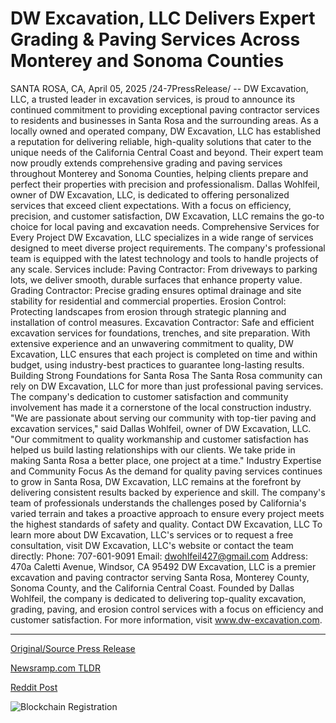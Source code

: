 # DW Excavation, LLC Delivers Expert Grading & Paving Services Across Monterey and Sonoma Counties

SANTA ROSA, CA, April 05, 2025 /24-7PressRelease/ -- DW Excavation, LLC, a trusted leader in excavation services, is proud to announce its continued commitment to providing exceptional paving contractor services to residents and businesses in Santa Rosa and the surrounding areas. As a locally owned and operated company, DW Excavation, LLC has established a reputation for delivering reliable, high-quality solutions that cater to the unique needs of the California Central Coast and beyond. Their expert team now proudly extends comprehensive grading and paving services throughout Monterey and Sonoma Counties, helping clients prepare and perfect their properties with precision and professionalism.  Dallas Wohlfeil, owner of DW Excavation, LLC, is dedicated to offering personalized services that exceed client expectations. With a focus on efficiency, precision, and customer satisfaction, DW Excavation, LLC remains the go-to choice for local paving and excavation needs.  Comprehensive Services for Every Project  DW Excavation, LLC specializes in a wide range of services designed to meet diverse project requirements. The company's professional team is equipped with the latest technology and tools to handle projects of any scale. Services include:  Paving Contractor: From driveways to parking lots, we deliver smooth, durable surfaces that enhance property value.  Grading Contractor: Precise grading ensures optimal drainage and site stability for residential and commercial properties.  Erosion Control: Protecting landscapes from erosion through strategic planning and installation of control measures.  Excavation Contractor: Safe and efficient excavation services for foundations, trenches, and site preparation.  With extensive experience and an unwavering commitment to quality, DW Excavation, LLC ensures that each project is completed on time and within budget, using industry-best practices to guarantee long-lasting results.  Building Strong Foundations for Santa Rosa  The Santa Rosa community can rely on DW Excavation, LLC for more than just professional paving services. The company's dedication to customer satisfaction and community involvement has made it a cornerstone of the local construction industry.  "We are passionate about serving our community with top-tier paving and excavation services," said Dallas Wohlfeil, owner of DW Excavation, LLC. "Our commitment to quality workmanship and customer satisfaction has helped us build lasting relationships with our clients. We take pride in making Santa Rosa a better place, one project at a time."  Industry Expertise and Community Focus  As the demand for quality paving services continues to grow in Santa Rosa, DW Excavation, LLC remains at the forefront by delivering consistent results backed by experience and skill. The company's team of professionals understands the challenges posed by California's varied terrain and takes a proactive approach to ensure every project meets the highest standards of safety and quality.  Contact DW Excavation, LLC To learn more about DW Excavation, LLC's services or to request a free consultation, visit DW Excavation, LLC's website or contact the team directly:  Phone: 707-601-9091  Email: dwohlfeil427@gmail.com  Address: 470a Caletti Avenue, Windsor, CA 95492  DW Excavation, LLC is a premier excavation and paving contractor serving Santa Rosa, Monterey County, Sonoma County, and the California Central Coast. Founded by Dallas Wohlfeil, the company is dedicated to delivering top-quality excavation, grading, paving, and erosion control services with a focus on efficiency and customer satisfaction.  For more information, visit www.dw-excavation.com. 

---

[Original/Source Press Release](https://www.24-7pressrelease.com/press-release/521469/dw-excavation-llc-delivers-expert-grading-paving-services-across-monterey-and-sonoma-counties)
                    

[Newsramp.com TLDR](https://newsramp.com/curated-news/dw-excavation-llc-expands-paving-services-in-santa-rosa-with-a-focus-on-quality-and-community-involvement/98e503cdd8c0015c9fc631bdf3d2e03c) 

 



[Reddit Post](https://www.reddit.com/r/Business_NewsRamp/comments/1jrxzms/dw_excavation_llc_expands_paving_services_in/) 



![Blockchain Registration](https://cdn.newsramp.app/24-7PressRelease/qrcode/254/5/ablegLhc.webp)
